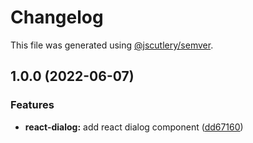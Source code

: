 # Changelog

This file was generated using [@jscutlery/semver](https://github.com/jscutlery/semver).

## 1.0.0 (2022-06-07)


### Features

* **react-dialog:** add react dialog component ([dd67160](https://gitlab.migoinc.com/migotv/paintbox/commit/dd67160d9fba9b86559d93e8ec6bdf63f1265d7b))
